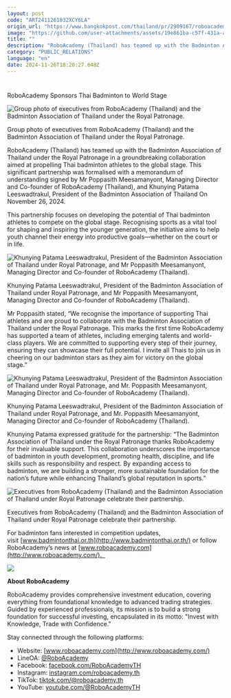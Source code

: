 ```yaml
---
layout: post
code: "ART2411261032XCY6LA"
origin_url: "https://www.bangkokpost.com/thailand/pr/2909167/roboacademy-sponsors-thai-badminton-to-world-stage"
image: "https://github.com/user-attachments/assets/19e861ba-c57f-431a-ad6c-7110b4a679f1"
title: ""
description: "RoboAcademy (Thailand) has teamed up with the Badminton Association of Thailand under the Royal Patronage in a groundbreaking collaboration aimed at propelling Thai badminton athletes to the global stage. This significant partnership was formalised with a memorandum of understanding signed by Mr Poppasith Meesamanyont, Managing Director and Co-founder of RoboAcademy (Thailand), and Khunying Patama Leeswadtrakul, President of the Badminton Association of Thailand On November 26, 2024."
category: "PUBLIC_RELATIONS"
language: "en"
date: 2024-11-26T18:20:27.648Z
---
```


# 

RoboAcademy Sponsors Thai Badminton to World Stage

![Group photo of executives from RoboAcademy (Thailand) and the Badminton Association of Thailand under the Royal Patronage. ](https://github.com/user-attachments/assets/ff96bc43-9ddf-4f88-9a0c-f480ebef5a44)

Group photo of executives from RoboAcademy (Thailand) and the Badminton Association of Thailand under the Royal Patronage. 

RoboAcademy (Thailand) has teamed up with the Badminton Association of Thailand under the Royal Patronage in a groundbreaking collaboration aimed at propelling Thai badminton athletes to the global stage. This significant partnership was formalised with a memorandum of understanding signed by Mr Poppasith Meesamanyont, Managing Director and Co-founder of RoboAcademy (Thailand), and Khunying Patama Leeswadtrakul, President of the Badminton Association of Thailand On November 26, 2024.

This partnership focuses on developing the potential of Thai badminton athletes to compete on the global stage. Recognising sports as a vital tool for shaping and inspiring the younger generation, the initiative aims to help youth channel their energy into productive goals—whether on the court or in life.  

![Khunying Patama Leeswadtrakul, President of the Badminton Association of Thailand under Royal Patronage, and Mr Poppasith Meesamanyont, Managing Director and Co-founder of RoboAcademy (Thailand).](https://github.com/user-attachments/assets/7d4a92de-c909-4374-978a-ad1d03b29f06)

Khunying Patama Leeswadtrakul, President of the Badminton Association of Thailand under Royal Patronage, and Mr Poppasith Meesamanyont, Managing Director and Co-founder of RoboAcademy (Thailand).

Mr Poppasith stated, “We recognise the importance of supporting Thai athletes and are proud to collaborate with the Badminton Association of Thailand under the Royal Patronage. This marks the first time RoboAcademy has supported a team of athletes, including emerging talents and world-class players. We are committed to supporting every step of their journey, ensuring they can showcase their full potential. I invite all Thais to join us in cheering on our badminton stars as they aim for victory on the global stage.”  

![Khunying Patama Leeswadtrakul, President of the Badminton Association of Thailand under Royal Patronage, and Mr. Poppasith Meesamanyont, Managing Director and Co-founder of RoboAcademy (Thailand).](https://static.bangkokpost.com/media/content/20241126/5360397.jpg)

Khunying Patama Leeswadtrakul, President of the Badminton Association of Thailand under Royal Patronage, and Mr. Poppasith Meesamanyont, Managing Director and Co-founder of RoboAcademy (Thailand).

Khunying Patama expressed gratitude for the partnership: “The Badminton Association of Thailand under the Royal Patronage thanks RoboAcademy for their invaluable support. This collaboration underscores the importance of badminton in youth development, promoting health, discipline, and life skills such as responsibility and respect. By expanding access to badminton, we are building a stronger, more sustainable foundation for the nation’s future while enhancing Thailand’s global reputation in sports.” 

![Executives from RoboAcademy (Thailand) and the Badminton Association of Thailand under Royal Patronage celebrate their partnership.](https://github.com/user-attachments/assets/7e5c789a-1052-40ad-9081-5c3651c18076)

Executives from RoboAcademy (Thailand) and the Badminton Association of Thailand under Royal Patronage celebrate their partnership.

For badminton fans interested in competition updates, visit [www.badmintonthai.or.th](http://www.badmintonthai.or.th/) or follow RoboAcademy’s news at [www.roboacademy.com](http://www.roboacademy.com/).  

![](https://github.com/user-attachments/assets/a2c1fd28-8dc6-4559-86f4-5667873edffc)

**About RoboAcademy** 

RoboAcademy provides comprehensive investment education, covering everything from foundational knowledge to advanced trading strategies. Guided by experienced professionals, its mission is to build a strong foundation for successful investing, encapsulated in its motto: "Invest with Knowledge, Trade with Confidence." 

Stay connected through the following platforms: 

*   Website: [www.roboacademy.com](http://www.roboacademy.com/)
*   LineOA: [@RoboAcademy](https://lin.ee/U2wJicl)
*   Facebook: [facebook.com/RoboAcademyTH](http://facebook.com/RoboAcademyTH)
*   Instagram: [instagram.com/roboacademy.th](http://instagram.com/roboacademy.th)
*   TikTok: [tiktok.com/@roboacademy.th](http://tiktok.com/@roboacademy.th)
*   YouTube: [youtube.com/@RoboAcademyTH](http://youtube.com/@RoboAcademyTH)